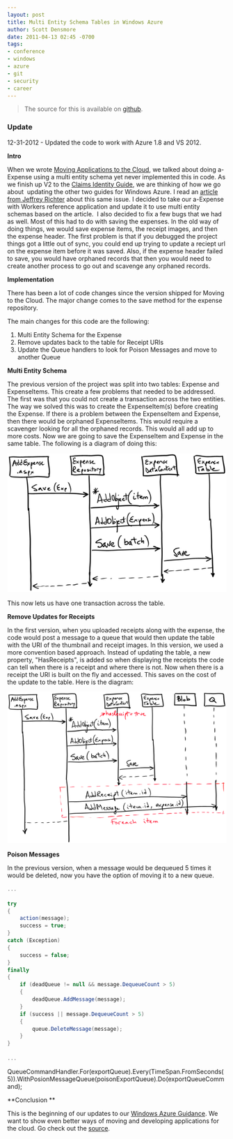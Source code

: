 ```yaml
---
layout: post
title: Multi Entity Schema Tables in Windows Azure
author: Scott Densmore
date: 2011-04-13 02:45 -0700
tags:
- conference
- windows
- azure
- git
- security
- career
---
```


> The source for this is available on [github](https://github.com/scottdensmore/AzureMultiEntitySchema).

### Update

12-31-2012 - Updated the code to work with Azure 1.8 and VS 2012.

**Intro**

When we wrote [Moving Applications to the Cloud](http://msdn.microsoft.com/en-us/library/ff728592.aspx), we talked about doing a-Expense using a multi entity schema yet never implemented this in code. As we finish up V2 to the [Claims Identity Guide](http://claimsid.codeplex.com/), we are thinking of how we go about  updating the other two guides for Windows Azure. I read an [article from Jeffrey Richter](http://www.wintellect.com/Articles/Working%20with%20Azure%20Tables%20with%20Multiple%20Entity%20Schemas%20by%20Jeffrey%20Richter.pdf) about this same issue. I decided to take our a-Expense with Workers reference application and update it to use multi entity schemas based on the article.  I also decided to fix a few bugs that we had as well. Most of this had to do with saving the expenses. In the old way of doing things, we would save expense items, the receipt images, and then the expense header. The first problem is that if you debugged the project things got a little out of sync, you could end up trying to update a reciept url on the expense item before it was saved. Also, if the expense header failed to save, you would have orphaned records that then you would need to create another process to go out and scavenge any orphaned records.

**Implementation**

There has been a lot of code changes since the version shipped for Moving to the Cloud. The major change comes to the save method for the expense repository.

The main changes for this code are the following:

1. Multi Entity Schema for the Expense
2. Remove updates back to the table for Receipt URIs
3. Update the Queue handlers to look for Poison Messages and move to another Queue

**Multi Entity Schema**

The previous version of the project was split into two tables: Expense and ExpenseItems. This create a few problems that needed to be addressed. The first was that you could not create a transaction across the two entities. The way we solved this was to create the ExpenseItem(s) before creating the Expense. If there is a problem between the ExpenseItem and Expense, then there would be orphaned ExpenseItems. This would require a scavenger looking for all the orphaned records. This would all add up to more costs. Now we are going to save the ExpenseItem and Expense in the same table. The following is a diagram of doing this:

![ClaimsNoReceipts](/assets/img/claims-no-receipts.png)

This now lets us have one transaction across the table.

**Remove Updates for Receipts**

In the first version, when you uploaded receipts along with the expense, the code would post a message to a queue that would then update the table with the URI of the thumbnail and receipt images. In this version, we used a more convention based approach. Instead of updating the table, a new property, "HasReceipts", is added so when displaying the receipts the code can tell when there is a receipt and where there is not. Now when there is a receipt the URI is built on the fly and accessed. This saves on the cost of the update to the table. Here is the diagram:

![ClaimsWithReceipt](/assets/img/claims-with-receipt.png)

**Poison Messages**

In the previous version, when a message would be dequeued 5 times it would be deleted, now you have the option of moving it to a new queue.

```csharp
...

try
{
    action(message);
    success = true;
}
catch (Exception)
{
    success = false;
}
finally
{
    if (deadQueue != null && message.DequeueCount > 5)
    {
        deadQueue.AddMessage(message);
    }
    if (success || message.DequeueCount > 5)
    {
        queue.DeleteMessage(message);
    }
}

...
```

QueueCommandHandler.For(exportQueue).Every(TimeSpan.FromSeconds(5)).WithPosionMessageQueue(poisonExportQueue).Do(exportQueueCommand);

**Conclusion
**

This is the beginning of our updates to our [Windows Azure Guidance](http://msdn.microsoft.com/en-us/library/ff898430.aspx). We want to show even better ways of moving and developing applications for the cloud. Go check out the [source](https://github.com/scottdensmore/AzureMultiEntitySchema).
